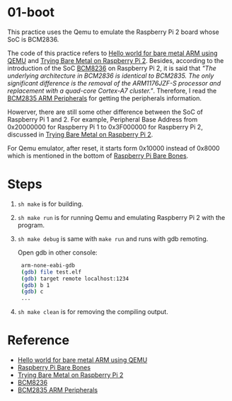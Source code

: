 # 01-boot

This practice uses the Qemu to emulate the Raspberry Pi 2 board whose SoC is BCM2836.

The code of this practice refers to [Hello world for bare metal ARM using QEMU](https://balau82.wordpress.com/2010/02/28/hello-world-for-bare-metal-arm-using-qemu/) and [Trying Bare Metal on Raspberry Pi 2](https://www.raspberrypi.org/forums/viewtopic.php?f=72&t=98904).
Besides, according to the introduction of the SoC [BCM8236](https://www.raspberrypi.org/documentation/hardware/raspberrypi/bcm2836/README.md) on Raspberry Pi 2, it is said that *"The underlying architecture in BCM2836 is identical to BCM2835. The only significant difference is the removal of the ARM1176JZF-S processor and replacement with a quad-core Cortex-A7 cluster."*.  Therefore, I read the [BCM2835 ARM Peripherals](https://www.raspberrypi.org/documentation/hardware/raspberrypi/bcm2835/BCM2835-ARM-Peripherals.pdf) for getting the peripherals information.

Howerver, there are still some other difference between the SoC of Raspberry Pi 1 and 2.
For example, Peripheral Base Address from 0x20000000 for Raspberry Pi 1 to 0x3F000000 for Raspberry Pi 2, discussed in [Trying Bare Metal on Raspberry Pi 2](https://www.raspberrypi.org/forums/viewtopic.php?f=72&t=98904).

For Qemu emulator, after reset, it starts form 0x10000 instead of 0x8000 which is mentioned in the bottom of [Raspberry Pi Bare Bones](http://wiki.osdev.org/Raspberry_Pi_Bare_Bones).

# Steps

1. ```sh make``` is for building.
2. ```sh make run``` is for running Qemu and emulating Raspberry Pi 2 with the program.
3. ```sh make debug``` is same with ```make run``` and runs with gdb remoting.
   
   Open gdb in other console:
   ```sh
   	arm-none-eabi-gdb
	(gdb) file test.elf
	(gdb) target remote localhost:1234
	(gdb) b 1
	(gdb) c
	...
   ```
4. ```sh make clean``` is for removing the compiling output.

# Reference

* [Hello world for bare metal ARM using QEMU](https://balau82.wordpress.com/2010/02/28/hello-world-for-bare-metal-arm-using-qemu/)
* [Raspberry Pi Bare Bones](http://wiki.osdev.org/Raspberry_Pi_Bare_Bones)
* [Trying Bare Metal on Raspberry Pi 2](https://www.raspberrypi.org/forums/viewtopic.php?f=72&t=98904)
* [BCM8236](https://www.raspberrypi.org/documentation/hardware/raspberrypi/bcm2836/README.md)
* [BCM2835 ARM Peripherals](https://www.raspberrypi.org/documentation/hardware/raspberrypi/bcm2835/BCM2835-ARM-Peripherals.pdf)
